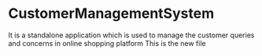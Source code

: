 # CustomerManagementSystem
It is a standalone application which is used to manage the customer queries and concerns in online shopping platform
This is the new file
